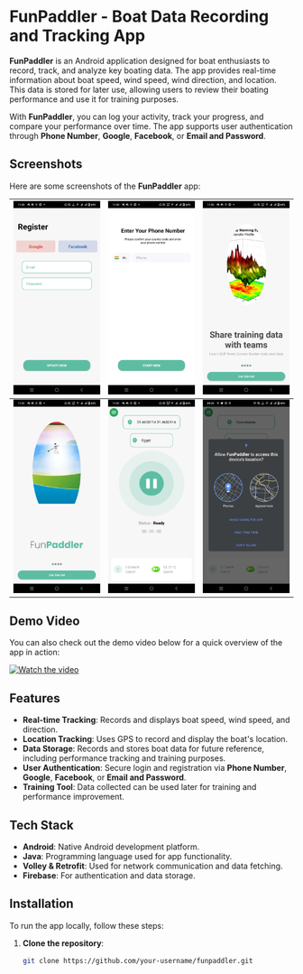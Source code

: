 # FunPaddler - Boat Data Recording and Tracking App

**FunPaddler** is an Android application designed for boat enthusiasts to record, track, and analyze key boating data. The app provides real-time information about boat speed, wind speed, wind direction, and location. This data is stored for later use, allowing users to review their boating performance and use it for training purposes. 

With **FunPaddler**, you can log your activity, track your progress, and compare your performance over time. The app supports user authentication through **Phone Number**, **Google**, **Facebook**, or **Email and Password**.

## Screenshots

Here are some screenshots of the **FunPaddler** app:

| ![Screenshot 1](Screenshot_20220702_113207.jpg) | ![Screenshot 2](Screenshot_20220702_113205.jpg) | ![Screenshot 3](Screenshot_20220702_113203.jpg) |
| --- | --- | --- |
| ![Screenshot 4](Screenshot_20220702_113158.jpg) | ![Screenshot 5](Screenshot_20220702_110117.jpg) | ![Screenshot 6](Screenshot_20220702_092309.jpg) |

## Demo Video

You can also check out the demo video below for a quick overview of the app in action:

[![Watch the video](https://img.youtube.com/vi/riuiNIPbwHw/maxresdefault.jpg)](https://www.youtube.com/watch?v=riuiNIPbwHw)


## Features

- **Real-time Tracking**: Records and displays boat speed, wind speed, and direction.
- **Location Tracking**: Uses GPS to record and display the boat's location.
- **Data Storage**: Records and stores boat data for future reference, including performance tracking and training purposes.
- **User Authentication**: Secure login and registration via **Phone Number**, **Google**, **Facebook**, or **Email and Password**.
- **Training Tool**: Data collected can be used later for training and performance improvement.

## Tech Stack

- **Android**: Native Android development platform.
- **Java**: Programming language used for app functionality.
- **Volley & Retrofit**: Used for network communication and data fetching.
- **Firebase**: For authentication and data storage.

## Installation

To run the app locally, follow these steps:

1. **Clone the repository**:
   ```bash
   git clone https://github.com/your-username/funpaddler.git
